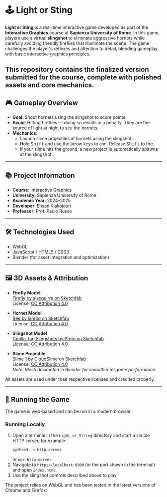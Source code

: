 # 🕹️ Light or Sting

**Light or Sting** is a real-time interactive game developed as part of the **Interactive Graphics** course at **Sapienza University of Rome**. In this game, players use a virtual **slingshot** to eliminate aggressive hornets while carefully avoiding friendly fireflies that illuminate the scene. The game challenges the player's reflexes and attention to detail, blending gameplay with basic interactive graphics principles.


This repository contains the finalized version submitted for the course, complete with polished assets and core mechanics.
---

## 🎮 Gameplay Overview

- **Goal**: Shoot hornets using the slingshot to score points.
- **Avoid**: Hitting fireflies — doing so results in a penalty. They are the source of light at night to see the hornets.
- **Mechanics**:
  - Launch slime projectiles at hornets using the slingshot.
  - Hold <kbd>Shift</kbd> and use the arrow keys to aim. Release <kbd>Shift</kbd> to fire.
  - If your slime hits the ground, a new projectile automatically spawns at the slingshot.

---

## 📚 Project Information

- **Course**: Interactive Graphics  
- **University**: Sapienza University of Rome  
- **Academic Year**: 2024–2025  
- **Developer**: Ehsan Kiakojouri  
- **Professor**: Prof. Paolo Russo

---

## 🛠️ Technologies Used

- WebGL  
- JavaScript / HTML5 / CSS3  
- Blender (for asset integration and optimization)

---

## 🖼️ 3D Assets & Attribution

- **Firefly Model**  
  [Firefly by alexguirre on Sketchfab](https://sketchfab.com/3d-models/firefly-111cc8dc99c84940a8bd4dc83a4f430a)  
  License: [CC Attribution 4.0](https://creativecommons.org/licenses/by/4.0/)

- **Hornet Model**  
  [Bee by lam3d on Sketchfab](https://sketchfab.com/3d-models/bee-5d046a1e1c5141eabaff4c5c4ccc5d34)  
  License: [CC Attribution 4.0](https://creativecommons.org/licenses/by/4.0/)

- **Slingshot Model**  
  [Gorilla Tag Slingshots by Proto on Sketchfab](https://sketchfab.com/3d-models/gorilla-tag-slingshots-75edb84dcbe24e53a78bd62fe668bb6f)  
  License: [CC Attribution 4.0](https://creativecommons.org/licenses/by/4.0/)

- **Slime Projectile**  
  [Slime 1 by CloudSlime on Sketchfab](https://sketchfab.com/3d-models/slime-1-8b44e345b4a94818837e953a06e571bf)  
  License: [CC Attribution 4.0](https://creativecommons.org/licenses/by/4.0/)  
  *Note: Mesh decimated in Blender for smoother in-game performance.*

All assets are used under their respective licenses and credited properly.

---

## 🚀 Running the Game

The game is web-based and can be run in a modern browser.

### Running Locally
1. Open a terminal in the `Light_or_String` directory and start a simple HTTP server, for example:
   ```bash
   python3 -m http.server
   ```
   or `npx http-server`.
2. Navigate to `http://localhost:8000` (or the port shown in the terminal) and open `index.html`.
3. Use the slingshot controls described above to play.

The project relies on WebGL and has been tested in the latest versions of Chrome and Firefox.